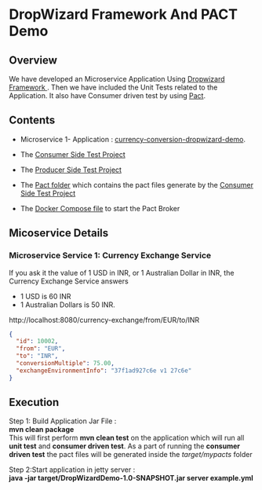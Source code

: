# DropWizard Framework And PACT Demo

## Overview
We have developed an Microservice Application Using [ Dropwizard Framework ](https://www.dropwizard.io/en/latest/index.html).
Then we have included the Unit Tests related to the Application.
It also have Consumer driven test by using [Pact](https://docs.pact.io/).

## Contents
* Microservice 1- Application : [currency-conversion-dropwizard-demo](https://github.com/kingshuknandy2016/DropWizardAppAndPactDemo/tree/master/currency-conversion-dropwizard-demo).

* The [Consumer Side Test Project](https://github.com/kingshuknandy2016/DropWizardAppAndPactDemo/tree/master/consumer-side-test)

* The [Producer Side Test Project](https://github.com/kingshuknandy2016/DropWizardAppAndPactDemo/tree/master/producer-side-test)

* The [Pact folder](https://github.com/kingshuknandy2016/DropWizardAppAndPactDemo/tree/master/pacts) which contains the pact files generate by the [Consumer Side Test Project](https://github.com/kingshuknandy2016/DropWizardAppAndPactDemo/tree/master/consumer-side-test)

* The [Docker Compose file](https://github.com/kingshuknandy2016/DropWizardAppAndPactDemo/tree/master/dockerpactbroker) to start the Pact Broker


## Micoservice Details


### Microservice Service 1: Currency Exchange Service

If you ask it the value of 1 USD in INR, or 1 Australian Dollar in INR, the Currency Exchange Service answers 
- 1 USD is 60 INR
- 1 Australian Dollars is 50 INR. 

http://localhost:8080/currency-exchange/from/EUR/to/INR

```json
{
  "id": 10002,
  "from": "EUR",
  "to": "INR",
  "conversionMultiple": 75.00,
  "exchangeEnvironmentInfo": "37f1ad927c6e v1 27c6e"
}
```

## Execution

Step 1: Build Application Jar File : <br/> 
**mvn clean package**<br/>
This will first perform **mvn clean test** on the application which will run all **unit test** and **consumer driven test**.
As a part of running the **consumer driven test** the pact files will be generated inside the *target/mypacts* folder

Step 2:Start application in jetty server :<br/> 
**java -jar target/DropWizardDemo-1.0-SNAPSHOT.jar server example.yml**

